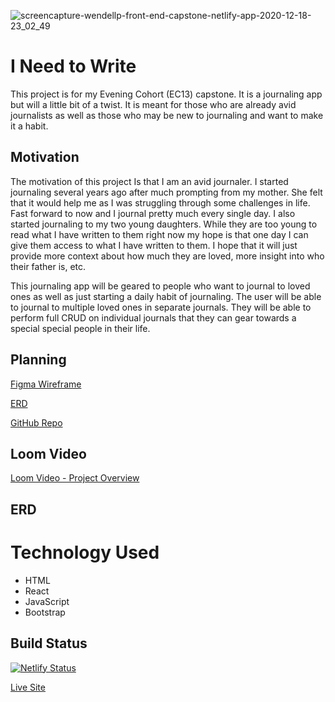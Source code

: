 ![screencapture-wendellp-front-end-capstone-netlify-app-2020-12-18-23_02_49](https://user-images.githubusercontent.com/63669713/102681222-4dffd600-4185-11eb-947a-dcf6e2536814.png)



# I Need to Write

This project is for my Evening Cohort (EC13) capstone. It is a journaling app but will a little bit of a twist. It is meant for those who are already avid journalists as well as those who may be new to journaling and want to make it a habit.

  

## Motivation

The motivation of this project Is that I am an avid journaler. I started journaling several years ago after much prompting from my mother. She felt that it would help me as I was struggling through some challenges in life. Fast forward to now and I journal pretty much every single day. I also started journaling to my two young daughters. While they are too young to read what I have written to them right now my hope is that one day I can give them access to what I have written to them. I hope that it will just provide more context about how much they are loved, more insight into who their father is, etc.

  

This journaling app will be geared to people who want to journal to loved ones as well as just starting a daily habit of journaling. The user will be able to journal to multiple loved ones in separate journals. They will be able to perform full CRUD on individual journals that they can gear towards a special special people in their life.

  

## Planning

[Figma Wireframe](https://www.figma.com/file/hjs7J1US9NnvI6YHEuXAgT/I-Need-to-Write!---Journal-App?node-id=0:1) <br>

[ERD](https://lucid.app/lucidchart/invitations/accept/86c52c16-f129-45f1-81b9-6aa98cff65fc) <br>

[GitHub Repo](https://github.com/wppattonjr/ec13-capstone)

  
## Loom Video
[Loom Video - Project Overview](https://www.loom.com/share/546ecdf162a04af78754dc68b8612598)
  
## ERD


# Technology Used

- HTML
- React
- JavaScript
- Bootstrap

## Build Status

[![Netlify Status](https://api.netlify.com/api/v1/badges/202ed14b-e112-42b4-93ad-5ad435e28d5e/deploy-status)](https://app.netlify.com/sites/wendellp-front-end-capstone/deploys)

[Live Site](https://wendellp-front-end-capstone.netlify.app/)
